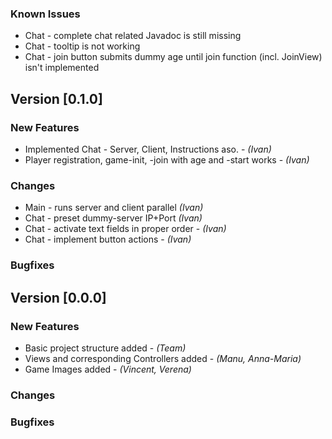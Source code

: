 ### Known Issues
* Chat - complete chat related Javadoc is still missing
* Chat - tooltip is not working
* Chat - join button submits dummy age until join function (incl. JoinView) isn't implemented

## Version [0.1.0]

### New Features
* Implemented Chat - Server, Client, Instructions aso. - *(Ivan)*
* Player registration, game-init, -join with age and -start works - *(Ivan)*

### Changes
* Main - runs server and client parallel *(Ivan)*
* Chat - preset dummy-server IP+Port *(Ivan)*
* Chat - activate text fields in proper order - *(Ivan)*
* Chat - implement button actions - *(Ivan)*

### Bugfixes

## Version [0.0.0]

### New Features
* Basic project structure added - *(Team)*
* Views and corresponding Controllers added - *(Manu, Anna-Maria)*
* Game Images added - *(Vincent, Verena)*

### Changes

### Bugfixes